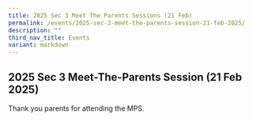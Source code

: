 ```yaml
---
title: 2025 Sec 3 Meet The Parents Sessions (21 Feb)
permalink: /events/2025-sec-3-meet-the-parents-session-21-feb-2025/
description: ""
third_nav_title: Events
variant: markdown
---
```

2025 Sec 3 Meet-The-Parents Session (21 Feb 2025)
----------------------------------------------------

Thank you parents for attending the MPS. 

